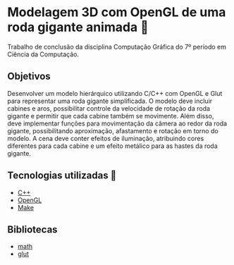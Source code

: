 # Modelagem 3D com OpenGL de uma roda gigante animada 🎡

Trabalho de conclusão da disciplina Computação Gráfica do 7º período em Ciência da Computação.

## Objetivos
Desenvolver um modelo hierárquico utilizando C/C++
com OpenGL e Glut para representar uma roda gigante simplificada. O modelo deve
incluir cabines e aros, possibilitar controle da velocidade de rotação da roda gigante
e permitir que cada cabine também se movimente.
Além disso, deve implementar funções para movimentação da câmera
ao redor da roda gigante, possibilitando aproximação, afastamento e rotação em
torno do modelo. A cena deve conter efeitos de iluminação, atribuindo cores
diferentes para cada cabine e um efeito metálico para as hastes da roda gigante.

## Tecnologias utilizadas 🤖
- [C++](https://isocpp.org/)
- [OpenGL](https://www.opengl.org/)
- [Make](https://www.gnu.org/software/make/manual/make.html)

## Bibliotecas 
- [math](https://cplusplus.com/reference/cmath/)
- [glut](https://www.opengl.org/resources/libraries/glut/glut_downloads.php)
